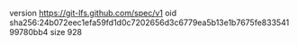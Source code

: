 version https://git-lfs.github.com/spec/v1
oid sha256:24b072eec1efa59fd1d0c7202656d3c6779ea5b13e1b7675fe83354199780bb4
size 928
